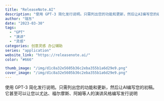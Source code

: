 ```yaml
---
title: "ReleaseNote.AI"
description: "使用 GPT-3 简化发行说明。只需列出您的功能和更新，然后让AI编写您的初稿。它甚至可以让您以尤达、福尔摩斯、阿姆等人"
author: "瑞东"
date: "2023-03-30"
tags:
  - "GPT"
  - "演讲"
  - "灵感"
categories: 创意灵感 办公辅助
series: "application"
website_link: "https://releasenote.ai/"
color: "#666"

thumb_image: "/img/d1c8a32e5605b36c2eba355b1a6d29e9.png"
cover_image: "/img/d1c8a32e5605b36c2eba355b1a6d29e9.png"
---
```


使用 GPT-3 简化发行说明。只需列出您的功能和更新，然后让AI编写您的初稿。它甚至可以让您以尤达、福尔摩斯、阿姆等人的演讲风格编写发行说明 